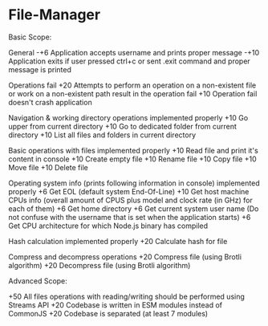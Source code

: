 # File-Manager

Basic Scope:

General -+6 Application accepts username and prints proper message -+10 Application exits if user pressed ctrl+c or sent .exit command and proper message is printed

Operations fail
+20 Attempts to perform an operation on a non-existent file or work on a non-existent path result in the operation fail
+10 Operation fail doesn't crash application

Navigation & working directory operations implemented properly
+10 Go upper from current directory 
+10 Go to dedicated folder from current directory 
+10 List all files and folders in current directory 

Basic operations with files implemented properly
+10 Read file and print it's content in console
+10 Create empty file
+10 Rename file
+10 Copy file
+10 Move file
+10 Delete file

Operating system info (prints following information in console) implemented properly
+6 Get EOL (default system End-Of-Line)
+10 Get host machine CPUs info (overall amount of CPUS plus model and clock rate (in GHz) for each of them)
+6 Get home directory
+6 Get current system user name (Do not confuse with the username that is set when the application starts)
+6 Get CPU architecture for which Node.js binary has compiled

Hash calculation implemented properly
+20 Calculate hash for file

Compress and decompress operations
+20 Compress file (using Brotli algorithm)
+20 Decompress file (using Brotli algorithm)

Advanced Scope:

+50 All files operations with reading/writing should be performed using Streams API
+20 Codebase is written in ESM modules instead of CommonJS
+20 Codebase is separated (at least 7 modules)
